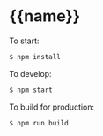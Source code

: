 # {{name}}

To start:

```bash
$ npm install
```

To develop:

```bash
$ npm start
```

To build for production:

```bash
$ npm run build
```
